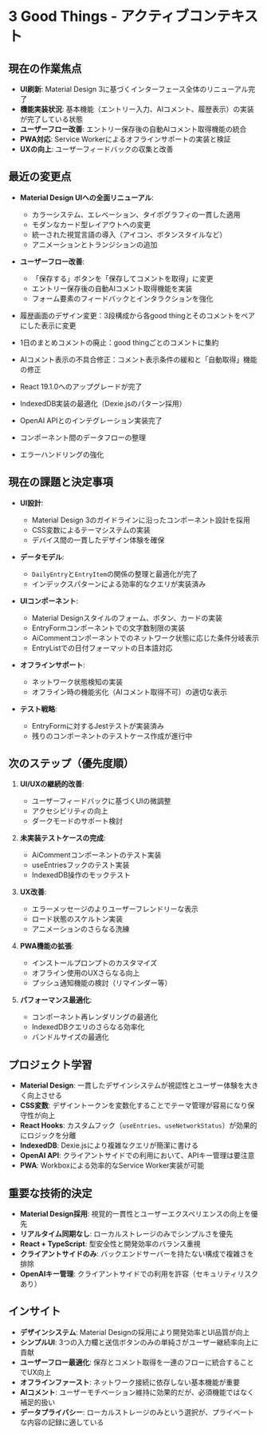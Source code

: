 # 3 Good Things - アクティブコンテキスト

## 現在の作業焦点

- **UI刷新**: Material Design 3に基づくインターフェース全体のリニューアル完了
- **機能実装状況**: 基本機能（エントリー入力、AIコメント、履歴表示）の実装が完了している状態
- **ユーザーフロー改善**: エントリー保存後の自動AIコメント取得機能の統合
- **PWA対応**: Service Workerによるオフラインサポートの実装と検証
- **UXの向上**: ユーザーフィードバックの収集と改善

## 最近の変更点

- **Material Design UIへの全面リニューアル**:
  - カラーシステム、エレベーション、タイポグラフィの一貫した適用
  - モダンなカード型レイアウトへの変更
  - 統一された視覚言語の導入（アイコン、ボタンスタイルなど）
  - アニメーションとトランジションの追加

- **ユーザーフロー改善**:
  - 「保存する」ボタンを「保存してコメントを取得」に変更
  - エントリー保存後の自動AIコメント取得機能を実装
  - フォーム要素のフィードバックとインタラクションを強化

- 履歴画面のデザイン変更：3段構成から各good thingとそのコメントをペアにした表示に変更
- 1日のまとめコメントの廃止：good thingごとのコメントに集約
- AIコメント表示の不具合修正：コメント表示条件の緩和と「自動取得」機能の修正
- React 19.1.0へのアップグレードが完了
- IndexedDB実装の最適化（Dexie.jsのパターン採用）
- OpenAI APIとのインテグレーション実装完了
- コンポーネント間のデータフローの整理
- エラーハンドリングの強化

## 現在の課題と決定事項

- **UI設計**:
  - Material Design 3のガイドラインに沿ったコンポーネント設計を採用
  - CSS変数によるテーマシステムの実装
  - デバイス間の一貫したデザイン体験を確保

- **データモデル**: 
  - `DailyEntry`と`EntryItem`の関係の整理と最適化が完了
  - インデックスパターンによる効率的なクエリが実装済み

- **UIコンポーネント**:
  - Material Designスタイルのフォーム、ボタン、カードの実装
  - EntryFormコンポーネントでの文字数制限の実装
  - AiCommentコンポーネントでのネットワーク状態に応じた条件分岐表示
  - EntryListでの日付フォーマットの日本語対応

- **オフラインサポート**:
  - ネットワーク状態検知の実装
  - オフライン時の機能劣化（AIコメント取得不可）の適切な表示

- **テスト戦略**:
  - EntryFormに対するJestテストが実装済み
  - 残りのコンポーネントのテストケース作成が進行中

## 次のステップ（優先度順）

1. **UI/UXの継続的改善**:
   - ユーザーフィードバックに基づくUIの微調整
   - アクセシビリティの向上
   - ダークモードのサポート検討

2. **未実装テストケースの完成**:
   - AiCommentコンポーネントのテスト実装
   - useEntriesフックのテスト実装
   - IndexedDB操作のモックテスト

3. **UX改善**:
   - エラーメッセージのよりユーザーフレンドリーな表示
   - ロード状態のスケルトン実装
   - アニメーションのさらなる洗練

4. **PWA機能の拡張**:
   - インストールプロンプトのカスタマイズ
   - オフライン使用のUXさらなる向上
   - プッシュ通知機能の検討（リマインダー等）

5. **パフォーマンス最適化**:
   - コンポーネント再レンダリングの最適化
   - IndexedDBクエリのさらなる効率化
   - バンドルサイズの最適化

## プロジェクト学習

- **Material Design**: 一貫したデザインシステムが視認性とユーザー体験を大きく向上させる
- **CSS変数**: デザイントークンを変数化することでテーマ管理が容易になり保守性が向上
- **React Hooks**: カスタムフック（`useEntries`、`useNetworkStatus`）が効果的にロジックを分離
- **IndexedDB**: Dexie.jsにより複雑なクエリが簡潔に書ける
- **OpenAI API**: クライアントサイドでの利用において、APIキー管理は要注意
- **PWA**: Workboxによる効率的なService Worker実装が可能

## 重要な技術的決定

- **Material Design採用**: 視覚的一貫性とユーザーエクスペリエンスの向上を優先
- **リアルタイム同期なし**: ローカルストレージのみでシンプルさを優先
- **React + TypeScript**: 型安全性と開発効率のバランス重視
- **クライアントサイドのみ**: バックエンドサーバーを持たない構成で複雑さを排除
- **OpenAIキー管理**: クライアントサイドでの利用を許容（セキュリティリスクあり）

## インサイト

- **デザインシステム**: Material Designの採用により開発効率とUI品質が向上
- **シンプルUI**: 3つの入力欄と送信ボタンのみの単純さがユーザー継続率向上に貢献
- **ユーザーフロー最適化**: 保存とコメント取得を一連のフローに統合することでUX向上
- **オフラインファースト**: ネットワーク接続に依存しない基本機能が重要
- **AIコメント**: ユーザーモチベーション維持に効果的だが、必須機能ではなく補足的扱い
- **データプライバシー**: ローカルストレージのみという選択が、プライベートな内容の記録に適している
